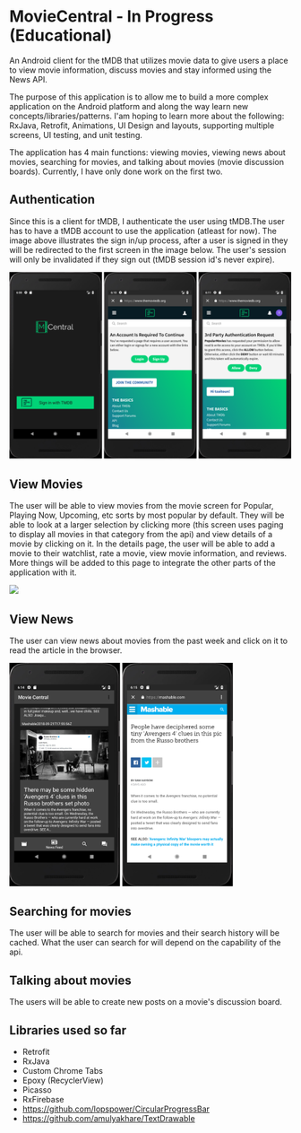 # MovieCentral - In Progress (Educational)
An Android client for the tMDB that utilizes movie data to give users a place to view movie information, discuss movies and stay informed using the News API.

The purpose of this application is to allow me to build a more complex application on the Android platform and along the way learn new concepts/libraries/patterns. I'am hoping to learn more about the following: RxJava, Retrofit, Animations, UI Design and layouts, supporting multiple screens, UI testing, and unit testing.

The application has 4 main functions: viewing movies, viewing news about movies, searching for movies, and talking about movies (movie discussion boards). Currently, I have only done work on the first two.

## Authentication 
Since this is a client for tMDB, I authenticate the user using tMDB.The user has to have a tMDB account to use the application (atleast for now). The image above illustrates the sign in/up process, after a user is signed in they will be redirected to the first screen in the image below. The user's session will only be invalidated if they sign out (tMDB session id's never expire).

<img src="https://github.com/tzaitoun/MovieCentral/blob/master/Authentication.png" width="600"></img>

## View Movies 
The user will be able to view movies from the movie screen for Popular, Playing Now, Upcoming, etc sorts by most popular by default. They will be able to look at a larger selection by clicking more (this screen uses paging to display all movies in that category from the api) and view details of a movie by clicking on it. In the details page, the user will be able to add a movie to their watchlist, rate a movie, view movie information, and reviews. More things will be added to this page to integrate the other parts of the application with it.

<img src="https://github.com/tzaitoun/MovieCentral/blob/master/MovieScreen.png" width="600"></img>

## View News 
The user can view news about movies from the past week and click on it to read the article in the browser.

<img src="https://github.com/tzaitoun/MovieCentral/blob/master/NewsFeed.png" width="400"></img>

## Searching for movies 
The user will be able to search for movies and their search history will be cached. What the user can search for will depend on the capability of the api.

## Talking about movies
The users will be able to create new posts on a movie's discussion board. 

## Libraries used so far
- Retrofit
- RxJava
- Custom Chrome Tabs
- Epoxy (RecyclerView)
- Picasso
- RxFirebase
- https://github.com/lopspower/CircularProgressBar
- https://github.com/amulyakhare/TextDrawable
